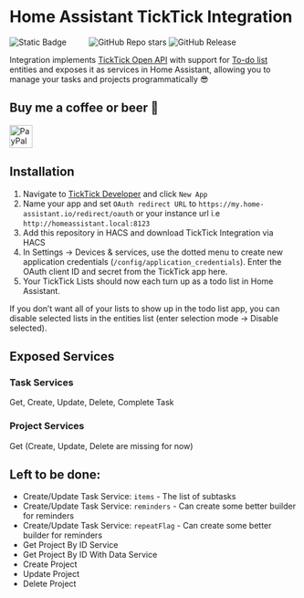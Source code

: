# Home Assistant TickTick Integration

![Static Badge](https://img.shields.io/badge/made%20with-fun-green?style=for-the-badge)‎ ‎ ‎ ‎ ‎ ‎ ‎ ‎ ‎ ‎
![GitHub Repo stars](https://img.shields.io/github/stars/Hantick/ticktick-home-assistant?style=for-the-badge&color=%23AFB0CC)
![GitHub Release](https://img.shields.io/github/v/release/Hantick/ticktick-home-assistant?style=for-the-badge&color=%231CB00A)

Integration implements [TickTick Open API](https://developer.dida365.com/docs#/openapi) with support for [To-do list](https://www.home-assistant.io/integrations/todo/) entities and exposes it as services in Home Assistant, allowing you to manage your tasks and projects programmatically 😎

## Buy me a coffee or beer 🍻
<a href="https://paypal.me/hantick" target="_blank" rel="noopener noreferrer">
    <img src="https://www.paypalobjects.com/marketing/web/logos/paypal-mark-color.svg" alt="PayPal" height="40"></a>

## Installation

1. Navigate to [TickTick Developer](https://developer.dida365.com/manage) and click `New App`
2. Name your app and set `OAuth redirect URL` to `https://my.home-assistant.io/redirect/oauth` or your instance url i.e `http://homeassistant.local:8123`
3. Add this repository in HACS and download TickTick Integration via HACS
4. In Settings → Devices & services, use the dotted menu to create new application credentials (`/config/application_credentials`). Enter the OAuth client ID and secret from the TickTick app here.
5. Your TickTick Lists should now each turn up as a todo list in Home Assistant.

If you don’t want all of your lists to show up in the todo list app, you can disable selected lists in the entities list
(enter selection mode → Disable selected).

## Exposed Services

### Task Services

Get, Create, Update, Delete, Complete Task

### Project Services

Get (Create, Update, Delete are missing for now)

## Left to be done:

- Create/Update Task Service: `items` - The list of subtasks
- Create/Update Task Service: `reminders` - Can create some better builder for reminders
- Create/Update Task Service: `repeatFlag` - Can create some better builder for reminders
- Get Project By ID Service
- Get Project By ID With Data Service
- Create Project
- Update Project
- Delete Project
